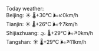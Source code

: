 Today weather:  
Beijing: ☀️ 🌡️+30°C 🌬️↙0km/h  
Tianjin: ☀️ 🌡️+26°C 🌬️↑7km/h  
Shijiazhuang: 🌫  🌡️+29°C 🌬️↗0km/h  
Tangshan: ☀️ 🌡️+29°C 🌬️↗11km/h  
